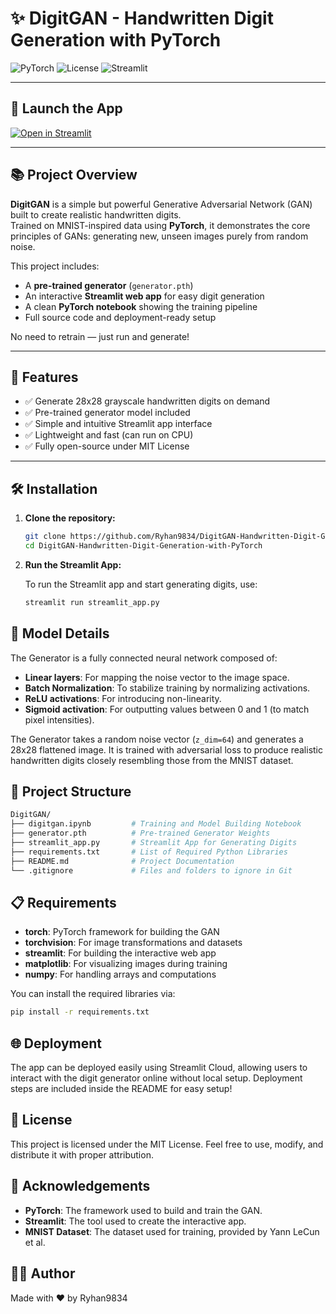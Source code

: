 # ✨ DigitGAN - Handwritten Digit Generation with PyTorch

![PyTorch](https://img.shields.io/badge/Built%20With-PyTorch-red?style=for-the-badge&logo=pytorch)
![License](https://img.shields.io/badge/License-MIT-green?style=for-the-badge)
![Streamlit](https://img.shields.io/badge/Streamlit-App-orange?style=for-the-badge&logo=streamlit)

---

## 🚀 Launch the App

[![Open in Streamlit](https://static.streamlit.io/badges/streamlit_badge_black_white.svg)](https://digitgan.streamlit.app/)

---

## 📚 Project Overview

**DigitGAN** is a simple but powerful Generative Adversarial Network (GAN) built to create realistic handwritten digits.  
Trained on MNIST-inspired data using **PyTorch**, it demonstrates the core principles of GANs: generating new, unseen images purely from random noise.

This project includes:
- A **pre-trained generator** (`generator.pth`)
- An interactive **Streamlit web app** for easy digit generation
- A clean **PyTorch notebook** showing the training pipeline
- Full source code and deployment-ready setup

No need to retrain — just run and generate!

---

## 🎯 Features

- ✅ Generate 28x28 grayscale handwritten digits on demand
- ✅ Pre-trained generator model included
- ✅ Simple and intuitive Streamlit app interface
- ✅ Lightweight and fast (can run on CPU)
- ✅ Fully open-source under MIT License

---

## 🛠️ Installation

1. **Clone the repository:**
   ```bash
   git clone https://github.com/Ryhan9834/DigitGAN-Handwritten-Digit-Generation-with-PyTorch.git
   cd DigitGAN-Handwritten-Digit-Generation-with-PyTorch

2. **Run the Streamlit App:**

    To run the Streamlit app and start generating digits, use:

    ```bash
    streamlit run streamlit_app.py

## 🧠 Model Details

The Generator is a fully connected neural network composed of:

- **Linear layers**: For mapping the noise vector to the image space.
- **Batch Normalization**: To stabilize training by normalizing activations.
- **ReLU activations**: For introducing non-linearity.
- **Sigmoid activation**: For outputting values between 0 and 1 (to match pixel intensities).

The Generator takes a random noise vector (`z_dim=64`) and generates a 28x28 flattened image. It is trained with adversarial loss to produce realistic handwritten digits closely resembling those from the MNIST dataset.

## 📂 Project Structure

```bash
DigitGAN/
├── digitgan.ipynb         # Training and Model Building Notebook
├── generator.pth          # Pre-trained Generator Weights
├── streamlit_app.py       # Streamlit App for Generating Digits
├── requirements.txt       # List of Required Python Libraries
├── README.md              # Project Documentation
└── .gitignore             # Files and folders to ignore in Git
```

## 📋 Requirements

- **torch**: PyTorch framework for building the GAN
- **torchvision**: For image transformations and datasets
- **streamlit**: For building the interactive web app
- **matplotlib**: For visualizing images during training
- **numpy**: For handling arrays and computations

You can install the required libraries via:

```bash
pip install -r requirements.txt
```

## 🌐 Deployment

The app can be deployed easily using Streamlit Cloud, allowing users to interact with the digit generator online without local setup. Deployment steps are included inside the README for easy setup!

## 📜 License

This project is licensed under the MIT License. Feel free to use, modify, and distribute it with proper attribution.

## 🙌 Acknowledgements

- **PyTorch**: The framework used to build and train the GAN.
- **Streamlit**: The tool used to create the interactive app.
- **MNIST Dataset**: The dataset used for training, provided by Yann LeCun et al.

## 🧑‍💻 Author

Made with ❤️ by Ryhan9834
